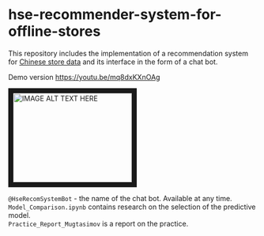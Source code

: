 # hse-recommender-system-for-offline-stores

This repository includes the implementation of a recommendation system for [Chinese store data](https://www.kaggle.com/chiranjivdas09/ta-feng-grocery-dataset/version/1#) and its interface in the form of a chat bot.

 Demo version https://youtu.be/mq8dxKXnOAg
 
 <a href="http://www.youtube.com/watch?feature=player_embedded&v=mq8dxKXnOAg&
" target="_blank"><img src="http://img.youtube.com/vi/mq8dxKXnOAg&/0.jpg" 
alt="IMAGE ALT TEXT HERE" width="240" height="180" border="10" /></a>
 
`@HseRecomSystemBot` - the name of the chat bot. Available at any time.<br/>
`Model_Comparison.ipynb` contains research on the selection of the predictive model.<br/>
`Practice_Report_Mugtasimov` is a report on the practice.



